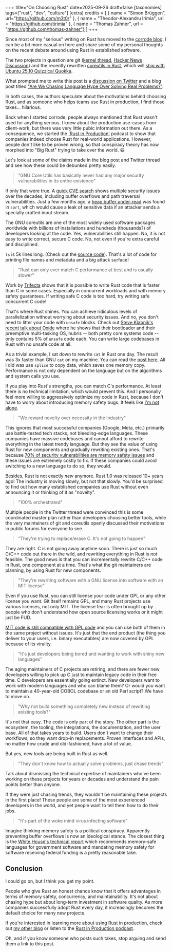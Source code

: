 +++
title="On Choosing Rust"
date=2025-09-26
draft=false
[taxonomies]
tags=["rust", "dev", "culture"]
[extra]
credits = [
  { name = "Simon Brüggen", url="https://github.com/m3t0r" },
  { name = "Theodor-Alexandru Irimia", url = "https://github.com/tirimia" },
  { name = "Thomas Zahner",  url = "https://github.com/thomas-zahner"}
]
+++

Since most of my "serious" writing on Rust has moved to the [corrode blog](https://corrode.dev/blog), I can be a bit more casual on here and share some of my personal thoughts on the recent debate around using Rust in established software.

The two projects in question are git ([kernel thread](https://lore.kernel.org/git/20250904-b4-pks-rust-breaking-change-v1-0-3af1d25e0be9@pks.im/), [Hacker News Discussion](https://news.ycombinator.com/item?id=45312696)) and the recently rewritten [coreutils in Rust](https://github.com/uutils/coreutils), which will [ship with Ubuntu 25.10 Quizzical Quokka](https://discourse.ubuntu.com/t/carefully-but-purposefully-oxidising-ubuntu/56995).

What prompted me to write this post is a [discussion on Twitter](https://x.com/nafonsopt/status/1968954376262652175) and a blog post titled ["Are We Chasing Language Hype Over Solving Real Problems?"](https://dayvster.com/blog/are-we-chasing-language-hype-over-solving-real-problems).

In both cases, the authors speculate about the motivations behind choosing Rust, and as someone who helps teams use Rust in production, I find those takes... hilarious.

Back when I started corrode, people always mentioned that Rust wasn't used for anything serious. 
I knew about the production use-cases from client-work, but there was very little pubic information out there.
As a consequence, we started the ['Rust in Production'](https://corrode.dev/podcast/) podcast to show that companies indeed choose Rust for real-world applications. 
However, people don't like to be proven wrong, so that conspiracy theory has now morphed into "Big Rust" trying to take over the world. 😆

Let's look at some of the claims made in the blog post and Twitter thread and see how these could be debunked pretty easily.

> "GNU Core Utils has basically never had any major security vulnerabilities in its entire existence" 

If only that were true.
A [quick CVE search](https://www.cve.org/CVERecord/SearchResults?query=coreutils) shows multiple security issues over the decades, including buffer overflows and path traversal vulnerabilities. Just a few months ago, a [heap buffer under-read](https://nvd.nist.gov/vuln/detail/CVE-2025-5278) was found in `sort`, which would cause a leak of sensitive data if an attacker sends a specially crafted input stream.

The GNU coreutils are one of the most widely used software packages worldwide with billions of installations and hundreds (thousands?) of developers looking at the code.
Yes, vulnerabilities still happen. 
No, it is not easy to write correct, secure C code.
No, not even if you're extra careful and disciplined.

`ls` is 5k lines long. (Check out the [source code](https://github.com/coreutils/coreutils/blob/master/src/ls.c)). That's a lot of code for printing file names and metadata and a big attack surface!

> "Rust can only ever match C performance at best and is usually slower"

Work by [Trifecta](https://trifectatech.org/initiatives/codegen/) shows that it is possible to write Rust code that is faster than C in some cases.
Especially in concurrent workloads and with memory safety guarantees.
If writing safe C code is too hard, try writing safe concurrent C code!

That's where Rust shines.
You can achieve ridiculous levels of parallelization without worrying about security issues.
And no, you don't need to litter your code with `unsafe` blocks.
Check out [Steve Klabnik's recent talk about Oxide](https://www.youtube.com/watch?v=q8qn0dyT3xc) where he shows that their bootloader and their preemptive multi-tasking OS, hubris -- both pretty core systems code -- only contains 5% of `unsafe` code each.
You can write large codebases in Rust with no unsafe code at all. 

As a trivial example, I sat down to rewrite `cat` in Rust one day.
The result was 3x faster than GNU `cat` on my machine. 
You can read the [post here](/2018/fastcat/).
All I did was use `splice` to copy data, which saves one memory copy. 
Performance is not only dependent on the language but on the algorithms and system calls you use.

If you play into Rust's strengths, you can match C's performance. 
At least there is no technical limitation, which would prevent this.
And I personally feel more willing to aggressively optimize my code in Rust, because I don't have to worry about introducing memory safety bugs.
It feels like [I'm not alone](https://steveklabnik.com/writing/is-rust-faster-than-c/).

> "We reward novelty over necessity in the industry"

This ignores that most successful companies (Google, Meta, etc.) primarily use battle-tested tech stacks, not bleeding-edge languages.
These companies have massive codebases and cannot afford to rewrite everything in the latest trendy language.
But they see the value of using Rust for new components and gradually rewriting existing ones.
That's because [70% of security vulnerabilities are memory safety issues](https://corrode.dev/blog/why-rust/#reasons-for-using-rust-in-production) and these issues are extremely costly to fix.
If these companies could avoid switching to a new language to do so, they would.

Besides, Rust is not exactly *new* anymore.
Rust 1.0 was released 10+ years ago!
The industry is moving slowly, but not that slowly.
You'd be surprised to find out how many established companies use Rust without even announcing it or thinking of it as "novelty".

> "100% orchestrated"

Multiple people in the Twitter thread were convinced this is some coordinated master plan rather than developers choosing better tools,
while the very maintainers of git and coreutils openly discussed their motivations in public forums for everyone to see.

> "They're trying to replace/erase C. It's not going to happen" 

They are right. C is not going away anytime soon.
There is just so much C/C++ code out there in the wild, and rewriting everything in Rust is not feasible.
The good news is that you can incrementally rewrite C/C++ code in Rust, one component at a time.
That's what the git maintainers are planning, by using Rust for new components.

> "They're rewriting software with a GNU license into software with an MIT license"

Even if you use Rust, you can still license your code under GPL or any other license you want.
Git itself remains GPL, and many Rust projects use various licenses, not only MIT.
The license fear is often brought up by people who don't understand how open source licensing works or it might just be FUD.

[MIT code is still compatible with GPL code](https://interoperable-europe.ec.europa.eu/licence/compatibility-check/GPL-2.0%20/MIT) and you can use both of them in the same project without issues.
It's just that the end product (the thing you deliver to your users, i.e. binary executables) are now covered by GPL because of its virality.

> "It's just developers being bored and wanting to work with shiny new languages" 

The aging maintainers of C projects are retiring, and there are fewer new developers willing to pick up C just to maintain legacy code in their free time.
C developers are essentially going extinct.
New developers want to work with modern languages and who can blame them? 
Or would you want to maintain a 40-year-old COBOL codebase or an old Perl script?
We have to move on.

> "Why not build something completely new instead of rewriting existing tools?"

It's not that easy.
The code is only part of the story.
The other part is the ecosystem, the tooling, the integrations, the documentation, and the user base.
All of that takes years to build.
Users don't want to change their workflows, so they want drop-in replacements.
Proven interfaces and APIs, no matter how crude and old-fashioned, have a lot of value. 

But yes, new tools are being built in Rust as well.

> "They don't know how to actually solve problems, just chase trends" 

Talk about dismissing the technical expertise of maintainers who've been working on these projects for years or decades and understand the pain points better than anyone.

If they were just chasing trends, they wouldn't be maintaining these projects in the first place!
These people are some of the most experienced developers in the world, and yet people want to tell them how to do their jobs.

> "It's part of the woke mind virus infecting software"

Imagine thinking memory safety is a political conspiracy.
Apparently preventing buffer overflows is now an ideological stance.
The closest thing is the [White House's technical report](https://bidenwhitehouse.archives.gov/oncd/briefing-room/2024/02/26/press-release-technical-report/) which recommends memory-safe languages for government software and mandating memory safety for software receiving federal funding is a pretty reasonable take.

## Conclusion

I could go on, but I think you get my point.

People who give Rust an honest chance know that it offers advantages in terms of memory safety, concurrency, and maintainability.
It's not about chasing hype but about long-term investment in software quality. 
As more companies successfully adopt Rust every day, it increasingly becomes the default choice for many new projects. 

If you're interested in learning more about using Rust in production, check out [my other blog](https://corrode.dev/blog) or listen to the [Rust in Production podcast](https://corrode.dev/podcast/).

Oh, and if you know someone who posts such takes, stop arguing and send them a link to this post. 
